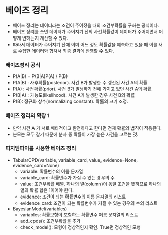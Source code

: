 # 베이즈 정리
- 베이즈 정리는 데이터라는 조건이 주어졌을 때의 조건부확률을 구하는 공식이다. 
- 베이즈 정리를 쓰면 데이터가 주어지기 전의 사전확률값이 데이터가 주어지면서 어떻게 변하는지 계산할 수 있다. 
- 따라서 데이터가 주어지기 전에 이미 어느 정도 확률값을 예측하고 있을 때 이를 새로 수집한 데이터와 합쳐서 최종 결과에 반영할 수 있다. 

### 베이즈정리 공식
- P(A|B) = P(B|A)P(A) / P(B)
- P(A|B) : 사후확률(posterior). 사건 B가 발생한 수 갱신된 사건 A의 확률
- P(A) : 사전확률(prior). 사건 B가 발생하기 전에 가지고 있던 사건 A의 확률.
- P(B|A) : 가능도(likelihood). 사건 A가 발생한 경우 사건 B의 확률
- P(B): 정규화 상수(normalizing constant). 확률의 크기 조정.

### 베이즈 정리의 확장 1
- 만약 사건  A 가 서로 배타적이고 완전하다고 한다면 전제 확률의 법칙이 적용된다.
- 분모는 모두 같기 때문에 분자 중 확률이 가장 높은 사건을 고르는 것.

### 피지엠파이를 사용한 베이즈 정리
- TabularCPD(variable, variable_card, value, evidence=None, evidence_card=None)
    - variable: 확률변수의 이름 문자열
    - variable_card: 확률변수가 가질 수 있는 경우의 수
    - value: 조건부확률 배열. 하나의 열(column)이 동일 조건을 뜻하므로 하나의 열의 확률 합은 1이어야 한다.
    - evidence: 조건이 되는 확률변수의 이름 문자열의 리스트
    - evidence_card: 조건이 되는 확률변수가 가질 수 있는 경우의 수의 리스트
- BayesianModel(variables)
    - variables: 확률모형이 포함하는 확률변수 이름 문자열의 리스트
    - add_cpds(): 조건부확률을 추가
    - check_model(): 모형이 정상적인지 확인. True면 정상적인 모형
